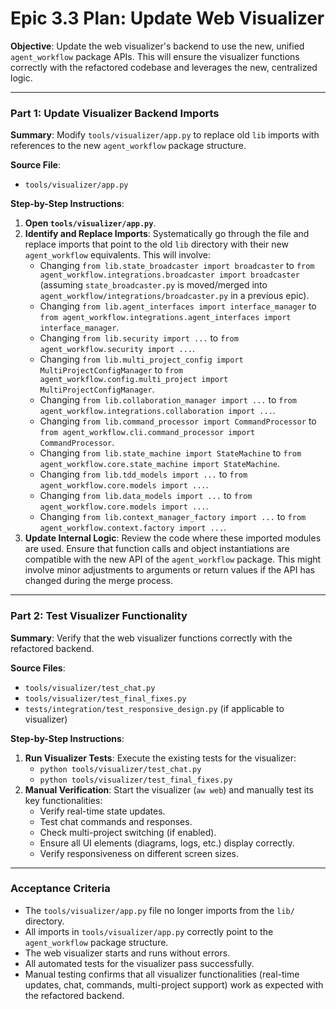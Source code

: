 # Epic 3.3 Plan: Update Web Visualizer

**Objective**: Update the web visualizer's backend to use the new, unified `agent_workflow` package APIs. This will ensure the visualizer functions correctly with the refactored codebase and leverages the new, centralized logic.

---

### **Part 1: Update Visualizer Backend Imports**

**Summary**: Modify `tools/visualizer/app.py` to replace old `lib` imports with references to the new `agent_workflow` package structure.

**Source File**:
*   `tools/visualizer/app.py`

**Step-by-Step Instructions**:

1.  **Open `tools/visualizer/app.py`**.
2.  **Identify and Replace Imports**: Systematically go through the file and replace imports that point to the old `lib` directory with their new `agent_workflow` equivalents. This will involve:
    *   Changing `from lib.state_broadcaster import broadcaster` to `from agent_workflow.integrations.broadcaster import broadcaster` (assuming `state_broadcaster.py` is moved/merged into `agent_workflow/integrations/broadcaster.py` in a previous epic).
    *   Changing `from lib.agent_interfaces import interface_manager` to `from agent_workflow.integrations.agent_interfaces import interface_manager`.
    *   Changing `from lib.security import ...` to `from agent_workflow.security import ...`.
    *   Changing `from lib.multi_project_config import MultiProjectConfigManager` to `from agent_workflow.config.multi_project import MultiProjectConfigManager`.
    *   Changing `from lib.collaboration_manager import ...` to `from agent_workflow.integrations.collaboration import ...`.
    *   Changing `from lib.command_processor import CommandProcessor` to `from agent_workflow.cli.command_processor import CommandProcessor`.
    *   Changing `from lib.state_machine import StateMachine` to `from agent_workflow.core.state_machine import StateMachine`.
    *   Changing `from lib.tdd_models import ...` to `from agent_workflow.core.models import ...`.
    *   Changing `from lib.data_models import ...` to `from agent_workflow.core.models import ...`.
    *   Changing `from lib.context_manager_factory import ...` to `from agent_workflow.context.factory import ...`.
3.  **Update Internal Logic**: Review the code where these imported modules are used. Ensure that function calls and object instantiations are compatible with the new API of the `agent_workflow` package. This might involve minor adjustments to arguments or return values if the API has changed during the merge process.

---

### **Part 2: Test Visualizer Functionality**

**Summary**: Verify that the web visualizer functions correctly with the refactored backend.

**Source Files**:
*   `tools/visualizer/test_chat.py`
*   `tools/visualizer/test_final_fixes.py`
*   `tests/integration/test_responsive_design.py` (if applicable to visualizer)

**Step-by-Step Instructions**:

1.  **Run Visualizer Tests**: Execute the existing tests for the visualizer:
    *   `python tools/visualizer/test_chat.py`
    *   `python tools/visualizer/test_final_fixes.py`
2.  **Manual Verification**: Start the visualizer (`aw web`) and manually test its key functionalities:
    *   Verify real-time state updates.
    *   Test chat commands and responses.
    *   Check multi-project switching (if enabled).
    *   Ensure all UI elements (diagrams, logs, etc.) display correctly.
    *   Verify responsiveness on different screen sizes.

---

### **Acceptance Criteria**

*   The `tools/visualizer/app.py` file no longer imports from the `lib/` directory.
*   All imports in `tools/visualizer/app.py` correctly point to the `agent_workflow` package structure.
*   The web visualizer starts and runs without errors.
*   All automated tests for the visualizer pass successfully.
*   Manual testing confirms that all visualizer functionalities (real-time updates, chat, commands, multi-project support) work as expected with the refactored backend.
